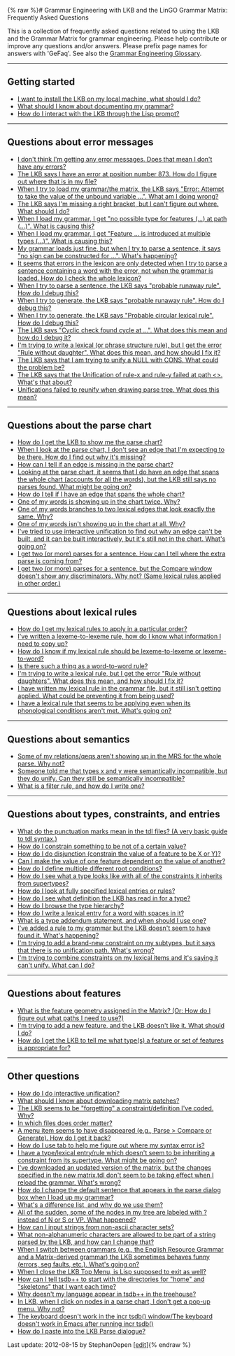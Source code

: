 {% raw %}# Grammar Engineering with LKB and the LinGO Grammar Matrix: Frequently Asked Questions

This is a collection of frequently asked questions related to using the
LKB and the Grammar Matrix for grammar engineering. Please help
contribute or improve any questions and/or answers. Please prefix page
names for answers with 'GeFaq'. See also the [Grammar
Engineering Glossary](/GeGlossary).

* * *

## Getting started

- [I want to install the LKB on my local machine, what should I
do?](https://delph-in.github.io/docs/matrix/GeFaqLkbInstallation)
- [What should I know about documenting my
grammar?](https://delph-in.github.io/docs/matrix/GeFaqGrammarDocumentation)
- [How do I interact with the LKB through the Lisp
prompt?](https://delph-in.github.io/docs/matrix/GeFaqLispPromptTips)

* * *

## Questions about error messages

- [I don't think I'm getting any error messages. Does that mean I
don't have any errors?](https://delph-in.github.io/docs/matrix/GeFaqNoError)
- [The LKB says I have an error at position number 873. How do I
figure out where that is in my file?](https://delph-in.github.io/docs/matrix/GeFaqLoadScript)
- [When I try to load my grammar/the matrix, the LKB says "Error:
Attempt to take the value of the unbound variable ...". What am I
doing wrong?](https://delph-in.github.io/docs/matrix/GeFaqGotoChar)
- [The LKB says I'm missing a right bracket, but I can't figure out
where. What should I do?](https://delph-in.github.io/docs/matrix/GeFaqRightBracket)
- [When I load my grammar, I get "no possible type for features (...)
at path (...)". What is causing this?](https://delph-in.github.io/docs/matrix/GeFaqNoPossibleType)
- [When I load my grammar, I get "Feature ... is introduced at
multiple types (...)". What is causing this?](https://delph-in.github.io/docs/matrix/GeFaqFeatureMultiType)
- [My grammar loads just fine, but when I try to parse a sentence, it
says "no sign can be constructed for ...". What's
happening?](https://delph-in.github.io/docs/matrix/GeFaqNoSign)
- [It seems that errors in the lexicon are only detected when I try to
parse a sentence containing a word with the error, not when the
grammar is loaded. How do I check the whole
lexicon?](/GeFaqLexiconErrors)
- [When I try to parse a sentence, the LKB says "probable runaway
rule". How do I debug this?](https://delph-in.github.io/docs/matrix/GeFaqRunawayRule1)
- [When I try to generate, the LKB says "probable runaway rule". How
do I debug this?](https://delph-in.github.io/docs/matrix/GeFaqRunawayRule2)
- [When I try to generate, the LKB says "Probable circular lexical
rule". How do I debug this?](https://delph-in.github.io/docs/matrix/GeFaqCircularLexRule)
- [The LKB says "Cyclic check found cycle at ...". What does this mean
and how do I debug it?](https://delph-in.github.io/docs/matrix/GeFaqCyclicCheck)
- [I'm trying to write a lexical (or phrase structure rule), but I get
the error "Rule without daughter". What does this mean, and how
should I fix it?](https://delph-in.github.io/docs/matrix/GeFaqRuleWithoutDaughter)
- [The LKB says that I am trying to unify a NULL with CONS. What could
the problem be?](/GeFaqUnifyingNullWithCons)
- [The LKB says that the Unification of rule-x and rule-y failed at
path &lt;&gt;. What's that about?](/GeFaqFailedAtPath)
- [Unifications failed to reunify when drawing parse tree. What does
this mean?](/GeFaqFailedToReunify)

* * *

## Questions about the parse chart

- [How do I get the LKB to show me the parse chart?](https://delph-in.github.io/docs/matrix/GeFaqShowChart)
- [When I look at the parse chart, I don't see an edge that I'm
expecting to be there. How do I find out why it's
missing?](https://delph-in.github.io/docs/matrix/GeFaqMissingEdge)
- [How can I tell if an edge is missing in the parse
chart?](https://delph-in.github.io/docs/matrix/GeFaqMissingHowTo)
- [Looking at the parse chart, it seems that I do have an edge that
spans the whole chart (accounts for all the words), but the LKB
still says no parses found. What might be going on?](https://delph-in.github.io/docs/matrix/GeFaqRootFail)
- [How do I tell if I have an edge that spans the whole
chart?](https://delph-in.github.io/docs/matrix/GeFaqSpanningEdge)
- [One of my words is showing up in the chart twice.
Why?](https://delph-in.github.io/docs/matrix/GeFaqChartTwice)
- [One of my words branches to two lexical edges that look exactly the
same. Why?](/GeFaqTwoLexEdges)
- [One of my words isn't showing up in the chart at all.
Why?](/GeFaqWordNotInChart)
- [I've tried to use interactive unification to find out why an edge
can't be built, and it can be built interactively, but it's still
not in the chart. What's going on?](https://delph-in.github.io/docs/matrix/GeFaqUnifySurprise)
- [I get two (or more) parses for a sentence. How can I tell where the
extra parse is coming from?](/GeFaqExtraParse1)
- [I get two (or more) parses for a sentence, but the Compare window
doesn't show any discriminators. Why not? (Same lexical rules
applied in other order.)](/GeFaqExtraParse2)

* * *

## Questions about lexical rules

- [How do I get my lexical rules to apply in a particular
order?](/GeFaqLexRuleOrder)
- [I've written a lexeme-to-lexeme rule, how do I know what
information I need to copy up?](/GeFaqLexToLexRule)
- [How do I know if my lexical rule should be lexeme-to-lexeme or
lexeme-to-word?](/GeFaqLexToWhatRule)
- [Is there such a thing as a word-to-word
rule?](/GeFaqWordToWordRule)
- [I'm trying to write a lexical rule, but I get the error "Rule
without daughters". What does this mean, and how should I fix
it?](https://delph-in.github.io/docs/matrix/GeFaqRuleWithoutDaughters)
- [I have written my lexical rule in the grammar file, but it still
isn't getting applied. What could be preventing it from being
used?](https://delph-in.github.io/docs/matrix/GeFaqNoEntry2)
- [I have a lexical rule that seems to be applying even when its
phonological conditions aren't met. What's going
on?](https://delph-in.github.io/docs/matrix/GeFaqOverApplicationLexRule)

* * *

## Questions about semantics

- [Some of my relations/qeqs aren't showing up in the MRS for the
whole parse. Why not?](https://delph-in.github.io/docs/matrix/GeFaqMissingRels)
- [Someone told me that types x and y were semantically incompatible,
but they do unify. Can they still be semantically
incompatible?](/GeFaqSemanticIncompatibility)
- [What is a filter rule, and how do I write one?](/GeFaqFilterRules)

* * *

## Questions about types, constraints, and entries

- [What do the punctuation marks mean in the tdl files? (A very basic
guide to tdl syntax.)](https://delph-in.github.io/docs/matrix/GeFaqTdlSyntax)
- [How do I constrain something to be not of a certain
value?](https://delph-in.github.io/docs/matrix/GeFaqNegValue)
- [How do I do disjunction (constrain the value of a feature to be X
or Y)?](https://delph-in.github.io/docs/matrix/GeFaqDisjunctiveValue)
- [Can I make the value of one feature dependent on the value of
another?](https://delph-in.github.io/docs/matrix/GeFaqDistributedDisjunction)
- [How do I define multiple different root
conditions?](/GeFaqMultipleRoot)
- [How do I see what a type looks like with all of the constraints it
inherits from supertypes?](https://delph-in.github.io/docs/matrix/GeFaqExpandedType)
- [How do I look at fully specified lexical entries or
rules?](https://delph-in.github.io/docs/matrix/GeFaqViewEntry)
- [How do I see what definition the LKB has read in for a
type?](https://delph-in.github.io/docs/matrix/GeFaqViewType)
- [How do I browse the type hierarchy?](https://delph-in.github.io/docs/matrix/GeFaqViewHierarchy)
- [How do I write a lexical entry for a word with spaces in
it?](/GeFaqLexEntrySpaces)
- [What is a type addendum statement, and when should I use
one?](https://delph-in.github.io/docs/matrix/GeFaqTypeAddendum)
- [I've added a rule to my grammar but the LKB doesn't seem to have
found it. What's happening?](https://delph-in.github.io/docs/matrix/GeFaqNoRule)
- [I'm trying to add a brand-new constraint on my subtypes, but it
says that there is no unification path. What's
wrong?](/GeFaqNoUnificationPath)
- [I'm trying to combine constraints on my lexical items and it's
saying it can't unify. What can I do?](/GeFaqCombineConstraints)

* * *

## Questions about features

- [What is the feature geometry assigned in the Matrix? (Or: How do I
figure out what paths I need to use?)](https://delph-in.github.io/docs/matrix/GeFaqFeatureGeometry)
- [I'm trying to add a new feature, and the LKB doesn't like it. What
should I do?](https://delph-in.github.io/docs/matrix/GeFaqNewFeature)
- [How do I get the LKB to tell me what type(s) a feature or set of
features is appropriate for?](https://delph-in.github.io/docs/matrix/GeFaqFindTypeForFeatures)

* * *

## Other questions

- [How do I do interactive unification?](https://delph-in.github.io/docs/matrix/GeFaqInteractiveUnify)
- [What should I know about downloading matrix
patches?](/GeFaqMatrixPatches)
- [The LKB seems to be "forgetting" a constraint/definition I've
coded. Why?](https://delph-in.github.io/docs/matrix/GeFaqForgottenConstraint)
- [In which files does order matter?](https://delph-in.github.io/docs/matrix/GeFaqOrderMatters)
- [A menu item seems to have disappeared (e.g., Parse &gt; Compare or
Generate). How do I get it back?](https://delph-in.github.io/docs/matrix/GeFaqExpandMenu)
- [How do I use tab to help me figure out where my syntax error
is?](https://delph-in.github.io/docs/matrix/GeFaqTabIndentation)
- [I have a type/lexical entry/rule which doesn't seem to be
inheriting a constraint from its supertype. What might be going
on?](https://delph-in.github.io/docs/matrix/GeFaqConfusingTypo)
- [I've downloaded an updated version of the matrix, but the changes
specified in the new matrix.tdl don't seem to be taking effect when
I reload the grammar. What's wrong?](https://delph-in.github.io/docs/matrix/GeFaqTdlTxt)
- [How do I change the default sentence that appears in the parse
dialog box when I load up my grammar?](/GeFaqDefaultSentence)
- [What's a difference list, and why do we use them?](https://delph-in.github.io/docs/matrix/GeFaqDiffList)
- [All of the sudden, some of the nodes in my tree are labeled with ?
instead of N or S or VP. What happened?](/GeFaqQuestionMarkNodes)
- [How can I input strings from non-ascii character
sets?](https://delph-in.github.io/docs/matrix/GeFaqUnicodeInput)
- [What non-alphanumeric characters are allowed to be part of a string
parsed by the LKB, and how can I change that?](https://delph-in.github.io/docs/matrix/GeFaqNonAlpha)
- [When I switch between grammars (e.g., the English Resource Grammar
and a Matrix-derived grammar) the LKB sometimes behaves funny
(errors, seg faults, etc.). What's going
on?](https://delph-in.github.io/docs/matrix/GeFaqSwitchingGrammars)
- [When I close the LKB Top Menu, is Lisp supposed to exit as
well?](https://delph-in.github.io/docs/matrix/GeFaqClickX)
- [How can I tell tsdb++ to start with the directories for "home" and
"skeletons" that I want each time?](https://delph-in.github.io/docs/tools/GeFaqTsdbRc)
- [Why doesn't my language appear in tsdb++ in the
treehouse?](/GeFaqTsdbTreehouse)
- [In LKB, when I click on nodes in a parse chart, I don't get a
pop-up menu. Why not?](/GeFaqChartNoPopups)
- [The keyboard doesn't work in the incr tsdb() window/The keyboard
doesn't work in Emacs after running incr
tsdb()](https://delph-in.github.io/docs/matrix/GeFaqKeyboardNotWorking)
- [How do I paste into the LKB Parse dialogue?](https://delph-in.github.io/docs/matrix/GeFaqPasteShortcut)

Last update: 2012-08-15 by StephanOepen [[edit](https://github.com/delph-in/docs/wiki/GrammarEngineeringFAQ/_edit)]{% endraw %}